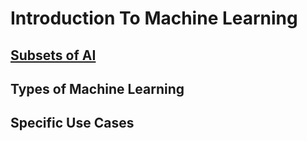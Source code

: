 # Introduction To Machine Learning

## [Subsets of AI](ML/1_Subsets_of_AI.md)


## Types of Machine Learning


## Specific Use Cases
